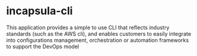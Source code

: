 # incapsula-cli
This application provides a simple to use CLI that reflects industry standards (such as the AWS cli), and enables customers to easily integrate into configurations management, orchestration or automation frameworks to support the DevOps model
